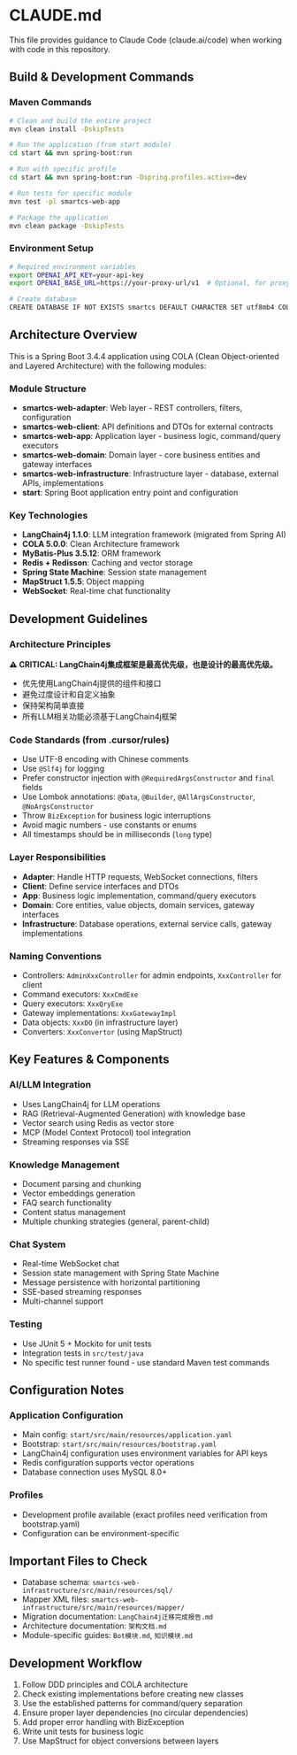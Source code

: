 # CLAUDE.md

This file provides guidance to Claude Code (claude.ai/code) when working with code in this repository.

## Build & Development Commands

### Maven Commands
```bash
# Clean and build the entire project
mvn clean install -DskipTests

# Run the application (from start module)
cd start && mvn spring-boot:run

# Run with specific profile
cd start && mvn spring-boot:run -Dspring.profiles.active=dev

# Run tests for specific module
mvn test -pl smartcs-web-app

# Package the application
mvn clean package -DskipTests
```

### Environment Setup
```bash
# Required environment variables
export OPENAI_API_KEY=your-api-key
export OPENAI_BASE_URL=https://your-proxy-url/v1  # Optional, for proxy

# Create database
CREATE DATABASE IF NOT EXISTS smartcs DEFAULT CHARACTER SET utf8mb4 COLLATE utf8mb4_unicode_ci;
```

## Architecture Overview

This is a Spring Boot 3.4.4 application using COLA (Clean Object-oriented and Layered Architecture) with the following modules:

### Module Structure
- **smartcs-web-adapter**: Web layer - REST controllers, filters, configuration
- **smartcs-web-client**: API definitions and DTOs for external contracts
- **smartcs-web-app**: Application layer - business logic, command/query executors
- **smartcs-web-domain**: Domain layer - core business entities and gateway interfaces
- **smartcs-web-infrastructure**: Infrastructure layer - database, external APIs, implementations
- **start**: Spring Boot application entry point and configuration

### Key Technologies
- **LangChain4j 1.1.0**: LLM integration framework (migrated from Spring AI)
- **COLA 5.0.0**: Clean Architecture framework
- **MyBatis-Plus 3.5.12**: ORM framework
- **Redis + Redisson**: Caching and vector storage
- **Spring State Machine**: Session state management
- **MapStruct 1.5.5**: Object mapping
- **WebSocket**: Real-time chat functionality

## Development Guidelines

### Architecture Principles
**⚠️ CRITICAL: LangChain4j集成框架是最高优先级，也是设计的最高优先级。**
- 优先使用LangChain4j提供的组件和接口
- 避免过度设计和自定义抽象
- 保持架构简单直接
- 所有LLM相关功能必须基于LangChain4j框架

### Code Standards (from .cursor/rules)
- Use UTF-8 encoding with Chinese comments
- Use `@Slf4j` for logging
- Prefer constructor injection with `@RequiredArgsConstructor` and `final` fields
- Use Lombok annotations: `@Data`, `@Builder`, `@AllArgsConstructor`, `@NoArgsConstructor`
- Throw `BizException` for business logic interruptions
- Avoid magic numbers - use constants or enums
- All timestamps should be in milliseconds (`long` type)

### Layer Responsibilities
- **Adapter**: Handle HTTP requests, WebSocket connections, filters
- **Client**: Define service interfaces and DTOs
- **App**: Business logic implementation, command/query executors
- **Domain**: Core entities, value objects, domain services, gateway interfaces
- **Infrastructure**: Database operations, external service calls, gateway implementations

### Naming Conventions
- Controllers: `AdminXxxController` for admin endpoints, `XxxController` for client
- Command executors: `XxxCmdExe`
- Query executors: `XxxQryExe`
- Gateway implementations: `XxxGatewayImpl`
- Data objects: `XxxDO` (in infrastructure layer)
- Converters: `XxxConvertor` (using MapStruct)

## Key Features & Components

### AI/LLM Integration
- Uses LangChain4j for LLM operations
- RAG (Retrieval-Augmented Generation) with knowledge base
- Vector search using Redis as vector store
- MCP (Model Context Protocol) tool integration
- Streaming responses via SSE

### Knowledge Management
- Document parsing and chunking
- Vector embeddings generation
- FAQ search functionality
- Content status management
- Multiple chunking strategies (general, parent-child)

### Chat System
- Real-time WebSocket chat
- Session state management with Spring State Machine
- Message persistence with horizontal partitioning
- SSE-based streaming responses
- Multi-channel support

### Testing
- Use JUnit 5 + Mockito for unit tests
- Integration tests in `src/test/java`
- No specific test runner found - use standard Maven test commands

## Configuration Notes

### Application Configuration
- Main config: `start/src/main/resources/application.yaml`
- Bootstrap: `start/src/main/resources/bootstrap.yaml`
- LangChain4j configuration uses environment variables for API keys
- Redis configuration supports vector operations
- Database connection uses MySQL 8.0+

### Profiles
- Development profile available (exact profiles need verification from bootstrap.yaml)
- Configuration can be environment-specific

## Important Files to Check
- Database schema: `smartcs-web-infrastructure/src/main/resources/sql/`
- Mapper XML files: `smartcs-web-infrastructure/src/main/resources/mapper/`
- Migration documentation: `LangChain4j迁移完成报告.md`
- Architecture documentation: `架构文档.md`
- Module-specific guides: `Bot模块.md`, `知识模块.md`

## Development Workflow
1. Follow DDD principles and COLA architecture
2. Check existing implementations before creating new classes
3. Use the established patterns for command/query separation
4. Ensure proper layer dependencies (no circular dependencies)
5. Add proper error handling with BizException
6. Write unit tests for business logic
7. Use MapStruct for object conversions between layers